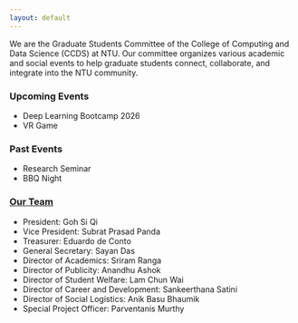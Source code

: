 ```yaml
---
layout: default
---
```


We are the Graduate Students Committee of the College of Computing and Data Science (CCDS) at NTU.
Our committee organizes various academic and social events to help graduate students connect, collaborate, and integrate into the NTU community.


### Upcoming Events
* Deep Learning Bootcamp 2026
* VR Game

### Past Events
* Research Seminar
* BBQ Night


### [Our Team](./team.html)
- President: Goh Si Qi
- Vice President: Subrat Prasad Panda
- Treasurer: Eduardo de Conto
- General Secretary: Sayan Das
- Director of Academics: Sriram Ranga
- Director of Publicity: Anandhu Ashok
- Director of Student Welfare: Lam Chun Wai
- Director of Career and Development: Sankeerthana Satini
- Director of Social Logistics: Anik Basu Bhaumik
- Special Project Officer: Parventanis Murthy
